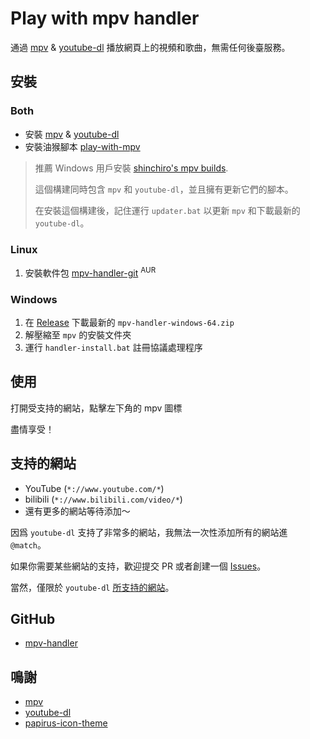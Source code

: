 # Play with mpv handler

通過 [mpv][mpv] & [youtube-dl][youtube-dl] 播放網頁上的視頻和歌曲，無需任何後臺服務。

## 安裝

### Both

- 安裝 [mpv][mpv-install] & [youtube-dl][youtube-dl]
- 安裝油猴腳本 [play-with-mpv][mpv-handler-greasyfork]

> 推薦 Windows 用戶安裝 [shinchiro's mpv builds][mpv-windows].
>
> 這個構建同時包含 `mpv` 和 `youtube-dl`，並且擁有更新它們的腳本。
>
> 在安裝這個構建後，記住運行 `updater.bat` 以更新 `mpv` 和下載最新的 `youtube-dl`。

### Linux

1. 安裝軟件包 [mpv-handler-git][mpv-handler-aur] <sup>AUR</sup>

### Windows

1. 在 [Release][mpv-handler-release] 下載最新的 `mpv-handler-windows-64.zip`
2. 解壓縮至 `mpv` 的安裝文件夾
3. 運行 `handler-install.bat` 註冊協議處理程序

## 使用

打開受支持的網站，點擊左下角的 mpv 圖標

盡情享受！

## 支持的網站

- YouTube (`*://www.youtube.com/*`)
- bilibili (`*://www.bilibili.com/video/*`)
- 還有更多的網站等待添加～

因爲 `youtube-dl` 支持了非常多的網站，我無法一次性添加所有的網站進 `@match`。

如果你需要某些網站的支持，歡迎提交 PR 或者創建一個 [Issues][mpv-handler-issues]。

當然，僅限於 `youtube-dl` [所支持的網站][youtube-dl-sites]。

## GitHub

- [mpv-handler][mpv-handler]

## 鳴謝

- [mpv][mpv]
- [youtube-dl][youtube-dl]
- [papirus-icon-theme][papirus-icon-theme]

[mpv-handler-aur]: https://aur.archlinux.org/packages/mpv-handler-git/
[mpv-handler-issues]: https://github.com/akiirui/mpv-handler/issues/new
[mpv-handler-release]: https://github.com/akiirui/mpv-handler/releases
[mpv-handler-greasyfork]: https://greasyfork.org/scripts/416271-play-with-mpv
[mpv-handler]: https://github.com/akiirui/mpv-handler/
[mpv-install]: https://mpv.io/installation/
[mpv-windows]: https://sourceforge.net/projects/mpv-player-windows/files
[mpv]: https://mpv.io/
[papirus-icon-theme]: https://github.com/PapirusDevelopmentTeam/papirus-icon-theme/
[youtube-dl-sites]: https://ytdl-org.github.io/youtube-dl/supportedsites.html
[youtube-dl]: https://github.com/ytdl-org/youtube-dl/
